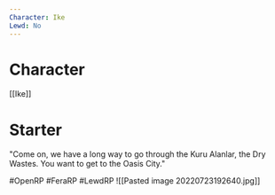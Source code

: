 ```yaml
---
Character: Ike
Lewd: No
---
```

# Character
[[Ike]]

# Starter
"Come on, we have a long way to go through the Kuru Alanlar, the Dry Wastes. You want to get to the Oasis City." 

#OpenRP #FeraRP #LewdRP 
![[Pasted image 20220723192640.jpg]]
